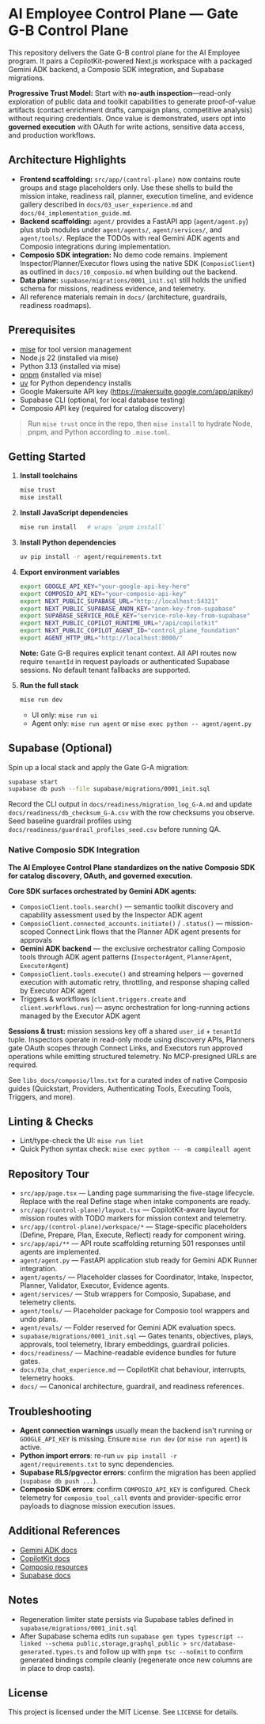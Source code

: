# AI Employee Control Plane — Gate G-B Control Plane

This repository delivers the Gate G-B control plane for the AI Employee program. It pairs a CopilotKit-powered Next.js workspace with a packaged Gemini ADK backend, a Composio SDK integration, and Supabase migrations.

**Progressive Trust Model:** Start with **no-auth inspection**—read-only exploration of public data and toolkit capabilities to generate proof-of-value artifacts (contact enrichment drafts, campaign plans, competitive analysis) without requiring credentials. Once value is demonstrated, users opt into **governed execution** with OAuth for write actions, sensitive data access, and production workflows.

## Architecture Highlights

- **Frontend scaffolding:** `src/app/(control-plane)` now contains route groups and stage placeholders only. Use these shells to build the mission intake, readiness rail, planner, execution timeline, and evidence gallery described in `docs/03_user_experience.md` and `docs/04_implementation_guide.md`.
- **Backend scaffolding:** `agent/` provides a FastAPI app (`agent/agent.py`) plus stub modules under `agent/agents/`, `agent/services/`, and `agent/tools/`. Replace the TODOs with real Gemini ADK agents and Composio integrations during implementation.
- **Composio SDK integration:** No demo code remains. Implement Inspector/Planner/Executor flows using the native SDK (`ComposioClient`) as outlined in `docs/10_composio.md` when building out the backend.
- **Data plane:** `supabase/migrations/0001_init.sql` still holds the unified schema for missions, readiness evidence, and telemetry.
- All reference materials remain in `docs/` (architecture, guardrails, readiness roadmaps).

## Prerequisites

- [mise](https://mise.jdx.dev/) for tool version management
- Node.js 22 (installed via mise)
- Python 3.13 (installed via mise)
- [pnpm](https://pnpm.io/) (installed via mise)
- [uv](https://github.com/astral-sh/uv) for Python dependency installs
- Google Makersuite API key (https://makersuite.google.com/app/apikey)
- Supabase CLI (optional, for local database testing)
- Composio API key (required for catalog discovery)

> Run `mise trust` once in the repo, then `mise install` to hydrate Node, pnpm, and Python according to `.mise.toml`.

## Getting Started

1. **Install toolchains**

   ```bash
   mise trust
   mise install
   ```

2. **Install JavaScript dependencies**

   ```bash
   mise run install   # wraps `pnpm install`
   ```

3. **Install Python dependencies**

   ```bash
   uv pip install -r agent/requirements.txt
   ```

4. **Export environment variables**

   ```bash
   export GOOGLE_API_KEY="your-google-api-key-here"
   export COMPOSIO_API_KEY="your-composio-api-key"
   export NEXT_PUBLIC_SUPABASE_URL="http://localhost:54321"
   export NEXT_PUBLIC_SUPABASE_ANON_KEY="anon-key-from-supabase"
   export SUPABASE_SERVICE_ROLE_KEY="service-role-key-from-supabase"
   export NEXT_PUBLIC_COPILOT_RUNTIME_URL="/api/copilotkit"
   export NEXT_PUBLIC_COPILOT_AGENT_ID="control_plane_foundation"
   export AGENT_HTTP_URL="http://localhost:8000/"
   ```

   **Note:** Gate G-B requires explicit tenant context. All API routes now require `tenantId` in request payloads or authenticated Supabase sessions. No default tenant fallbacks are supported.

5. **Run the full stack**

   ```bash
   mise run dev
   ```

   - UI only: `mise run ui`
   - Agent only: `mise run agent` or `mise exec python -- agent/agent.py`

## Supabase (Optional)

Spin up a local stack and apply the Gate G-A migration:

```bash
supabase start
supabase db push --file supabase/migrations/0001_init.sql
```

Record the CLI output in `docs/readiness/migration_log_G-A.md` and update
`docs/readiness/db_checksum_G-A.csv` with the row checksums you observe. Seed
baseline guardrail profiles using `docs/readiness/guardrail_profiles_seed.csv`
before running QA.

### Native Composio SDK Integration

**The AI Employee Control Plane standardizes on the native Composio SDK for catalog discovery, OAuth, and governed execution.**

**Core SDK surfaces orchestrated by Gemini ADK agents:**

- `ComposioClient.tools.search()` — semantic toolkit discovery and capability assessment used by the Inspector ADK agent
- `ComposioClient.connected_accounts.initiate()` / `.status()` — mission-scoped Connect Link flows that the Planner ADK agent presents for approvals
- **Gemini ADK backend** — the exclusive orchestrator calling Composio tools through ADK agent patterns (`InspectorAgent`, `PlannerAgent`, `ExecutorAgent`)
- `ComposioClient.tools.execute()` and streaming helpers — governed execution with automatic retry, throttling, and response shaping called by Executor ADK agent
- Triggers & workflows (`client.triggers.create` and `client.workflows.run`) — async orchestration for long-running actions managed by the Executor ADK agent

**Sessions & trust:** mission sessions key off a shared `user_id` + `tenantId` tuple. Inspectors operate in read-only mode using discovery APIs, Planners gate OAuth scopes through Connect Links, and Executors run approved operations while emitting structured telemetry. No MCP-presigned URLs are required.

See `libs_docs/composio/llms.txt` for a curated index of native Composio guides (Quickstart, Providers, Authenticating Tools, Executing Tools, Triggers, and more).

## Linting & Checks

- Lint/type-check the UI: `mise run lint`
- Quick Python syntax check: `mise exec python -- -m compileall agent`

## Repository Tour

- `src/app/page.tsx` — Landing page summarising the five-stage lifecycle. Replace with the real Define stage when intake components are ready.
- `src/app/(control-plane)/layout.tsx` — CopilotKit-aware layout for mission routes with TODO markers for mission context and telemetry.
- `src/app/(control-plane)/workspace/*` — Stage-specific placeholders (Define, Prepare, Plan, Execute, Reflect) ready for component wiring.
- `src/app/api/**` — API route scaffolding returning 501 responses until agents are implemented.
- `agent/agent.py` — FastAPI application stub ready for Gemini ADK Runner integration.
- `agent/agents/` — Placeholder classes for Coordinator, Intake, Inspector, Planner, Validator, Executor, Evidence agents.
- `agent/services/` — Stub wrappers for Composio, Supabase, and telemetry clients.
- `agent/tools/` — Placeholder package for Composio tool wrappers and undo plans.
- `agent/evals/` — Folder reserved for Gemini ADK evaluation specs.
- `supabase/migrations/0001_init.sql` — Gates tenants, objectives, plays, approvals, tool telemetry, library embeddings, guardrail policies.
- `docs/readiness/` — Machine-readable evidence bundles for future gates.
- `docs/03a_chat_experience.md` — CopilotKit chat behaviour, interrupts, telemetry hooks.
- `docs/` — Canonical architecture, guardrail, and readiness references.

## Troubleshooting

- **Agent connection warnings** usually mean the backend isn't running or `GOOGLE_API_KEY` is missing. Ensure `mise run dev` (or `mise run agent`) is active.
- **Python import errors**: re-run `uv pip install -r agent/requirements.txt` to sync dependencies.
- **Supabase RLS/pgvector errors**: confirm the migration has been applied (`supabase db push ...`).
- **Composio SDK errors**: confirm `COMPOSIO_API_KEY` is configured. Check telemetry for `composio_tool_call` events and provider-specific error payloads to diagnose mission execution issues.

## Additional References

- [Gemini ADK docs](https://google.github.io/adk-docs/)
- [CopilotKit docs](https://docs.copilotkit.ai/)
- [Composio resources](https://composio.dev/)
- [Supabase docs](https://supabase.com/docs)

## Notes

- Regeneration limiter state persists via Supabase tables defined in `supabase/migrations/0001_init.sql`
- After Supabase schema edits run `supabase gen types typescript --linked --schema public,storage,graphql_public > src/database-generated.types.ts` and follow up with `pnpm tsc --noEmit` to confirm generated bindings compile cleanly (regenerate once new columns are in place to drop casts).

## License

This project is licensed under the MIT License. See `LICENSE` for details.
